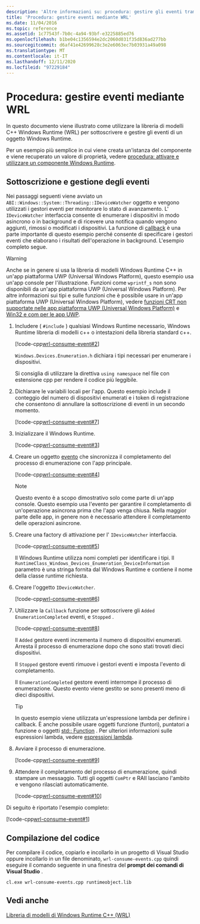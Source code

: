 ```yaml
---
description: 'Altre informazioni su: procedura: gestire gli eventi tramite WRL'
title: 'Procedura: gestire eventi mediante WRL'
ms.date: 11/04/2016
ms.topic: reference
ms.assetid: 1c77543f-7b0c-4a94-93bf-e3225885ed76
ms.openlocfilehash: b1be04c1356594e2dc2060d031f35d836ad277bb
ms.sourcegitcommit: d6af41e42699628c3e2e6063ec7b03931a49a098
ms.translationtype: MT
ms.contentlocale: it-IT
ms.lasthandoff: 12/11/2020
ms.locfileid: "97229184"
---
```

# <a name="how-to-handle-events-using-wrl"></a>Procedura: gestire eventi mediante WRL

In questo documento viene illustrato come utilizzare la libreria di modelli C++ Windows Runtime (WRL) per sottoscrivere e gestire gli eventi di un oggetto Windows Runtime.

Per un esempio più semplice in cui viene creata un'istanza del componente e viene recuperato un valore di proprietà, vedere [procedura: attivare e utilizzare un componente Windows Runtime](how-to-activate-and-use-a-windows-runtime-component-using-wrl.md).

## <a name="subscribing-to-and-handling-events"></a>Sottoscrizione e gestione degli eventi

Nei passaggi seguenti viene avviato un `ABI::Windows::System::Threading::IDeviceWatcher` oggetto e vengono utilizzati i gestori eventi per monitorare lo stato di avanzamento. L' `IDeviceWatcher` interfaccia consente di enumerare i dispositivi in modo asincrono o in background e di ricevere una notifica quando vengono aggiunti, rimossi o modificati i dispositivi. La funzione di [callback](callback-function-wrl.md) è una parte importante di questo esempio perché consente di specificare i gestori eventi che elaborano i risultati dell'operazione in background. L'esempio completo segue.

> [!WARNING]
> Anche se in genere si usa la libreria di modelli Windows Runtime C++ in un'app piattaforma UWP (Universal Windows Platform), questo esempio usa un'app console per l'illustrazione. Funzioni come `wprintf_s` non sono disponibili da un'app piattaforma UWP (Universal Windows Platform). Per altre informazioni sui tipi e sulle funzioni che è possibile usare in un'app piattaforma UWP (Universal Windows Platform), vedere [funzioni CRT non supportate nelle app piattaforma UWP (Universal Windows Platform)](../../cppcx/crt-functions-not-supported-in-universal-windows-platform-apps.md) e [Win32 e com per le app UWP](/uwp/win32-and-com/win32-and-com-for-uwp-apps).

1. Includere ( `#include` ) qualsiasi Windows Runtime necessario, Windows Runtime libreria di modelli c++ o intestazioni della libreria standard c++.

   [!code-cpp[wrl-consume-event#2](../codesnippet/CPP/how-to-handle-events-using-wrl_1.cpp)]

   `Windows.Devices.Enumeration.h` dichiara i tipi necessari per enumerare i dispositivi.

   Si consiglia di utilizzare la direttiva `using namespace` nel file con estensione cpp per rendere il codice più leggibile.

2. Dichiarare le variabili locali per l'app. Questo esempio include il conteggio del numero di dispositivi enumerati e i token di registrazione che consentono di annullare la sottoscrizione di eventi in un secondo momento.

   [!code-cpp[wrl-consume-event#7](../codesnippet/CPP/how-to-handle-events-using-wrl_2.cpp)]

3. Inizializzare il Windows Runtime.

   [!code-cpp[wrl-consume-event#3](../codesnippet/CPP/how-to-handle-events-using-wrl_3.cpp)]

4. Creare un oggetto [evento](event-class-wrl.md) che sincronizza il completamento del processo di enumerazione con l'app principale.

   [!code-cpp[wrl-consume-event#4](../codesnippet/CPP/how-to-handle-events-using-wrl_4.cpp)]

   > [!NOTE]
   > Questo evento è a scopo dimostrativo solo come parte di un'app console. Questo esempio usa l'evento per garantire il completamento di un'operazione asincrona prima che l'app venga chiusa. Nella maggior parte delle app, in genere non è necessario attendere il completamento delle operazioni asincrone.

5. Creare una factory di attivazione per l' `IDeviceWatcher` interfaccia.

   [!code-cpp[wrl-consume-event#5](../codesnippet/CPP/how-to-handle-events-using-wrl_5.cpp)]

   Il Windows Runtime utilizza nomi completi per identificare i tipi. Il `RuntimeClass_Windows_Devices_Enumeration_DeviceInformation` parametro è una stringa fornita dal Windows Runtime e contiene il nome della classe runtime richiesta.

6. Creare l'oggetto `IDeviceWatcher`.

   [!code-cpp[wrl-consume-event#6](../codesnippet/CPP/how-to-handle-events-using-wrl_6.cpp)]

7. Utilizzare la `Callback` funzione per sottoscrivere gli `Added` `EnumerationCompleted` eventi, e `Stopped` .

   [!code-cpp[wrl-consume-event#8](../codesnippet/CPP/how-to-handle-events-using-wrl_7.cpp)]

   Il `Added` gestore eventi incrementa il numero di dispositivi enumerati. Arresta il processo di enumerazione dopo che sono stati trovati dieci dispositivi.

   Il `Stopped` gestore eventi rimuove i gestori eventi e imposta l'evento di completamento.

   Il `EnumerationCompleted` gestore eventi interrompe il processo di enumerazione. Questo evento viene gestito se sono presenti meno di dieci dispositivi.

   > [!TIP]
   > In questo esempio viene utilizzata un'espressione lambda per definire i callback. È anche possibile usare oggetti funzione (funtori), puntatori a funzione o oggetti [std:: Function](../../standard-library/function-class.md) . Per ulteriori informazioni sulle espressioni lambda, vedere [espressioni lambda](../../cpp/lambda-expressions-in-cpp.md).

8. Avviare il processo di enumerazione.

   [!code-cpp[wrl-consume-event#9](../codesnippet/CPP/how-to-handle-events-using-wrl_8.cpp)]

9. Attendere il completamento del processo di enumerazione, quindi stampare un messaggio. Tutti gli oggetti `ComPtr` e RAII lasciano l'ambito e vengono rilasciati automaticamente.

   [!code-cpp[wrl-consume-event#10](../codesnippet/CPP/how-to-handle-events-using-wrl_9.cpp)]

Di seguito è riportato l'esempio completo:

[!code-cpp[wrl-consume-event#1](../codesnippet/CPP/how-to-handle-events-using-wrl_10.cpp)]

## <a name="compiling-the-code"></a>Compilazione del codice

Per compilare il codice, copiarlo e incollarlo in un progetto di Visual Studio oppure incollarlo in un file denominato, `wrl-consume-events.cpp` quindi eseguire il comando seguente in una finestra del **prompt dei comandi di Visual Studio** .

`cl.exe wrl-consume-events.cpp runtimeobject.lib`

## <a name="see-also"></a>Vedi anche

[Libreria di modelli di Windows Runtime C++ (WRL)](windows-runtime-cpp-template-library-wrl.md)
